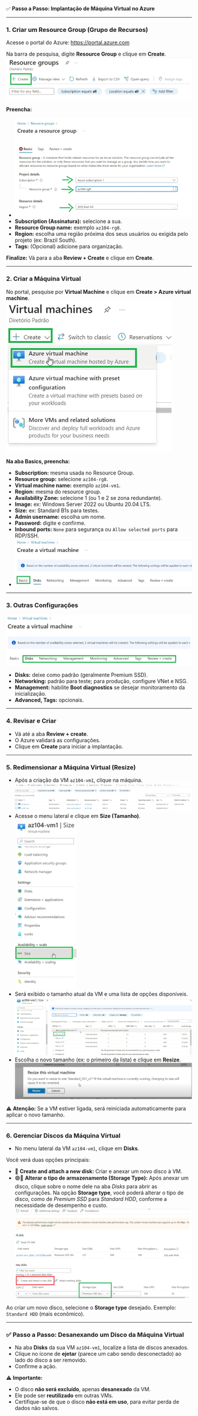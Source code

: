 ✅ **Passo a Passo: Implantação de Máquina Virtual no Azure**

---

### 1. Criar um Resource Group (Grupo de Recursos)

Acesse o portal do Azure: https://portal.azure.com

Na barra de pesquisa, digite **Resource Group** e clique em **Create**.
![VM](https://github.com/DurezahGeek/VM-AZURE/blob/main/srcAZ/1.png)


**Preencha:**
- ![VM](https://github.com/DurezahGeek/VM-AZURE/blob/main/srcAZ/2.png)
- **Subscription (Assinatura):** selecione a sua.
- **Resource Group name:** exemplo `az104-rg8`.
- **Region:** escolha uma região próxima dos seus usuários ou exigida pelo projeto (ex: Brazil South).
- **Tags:** (Opcional) adicione para organização.

**Finalize:** Vá para a aba **Review + Create** e clique em **Create**.

---

### 2. Criar a Máquina Virtual

No portal, pesquise por **Virtual Machine** e clique em **Create > Azure virtual machine**.
![VM](https://github.com/DurezahGeek/VM-AZURE/blob/main/srcAZ/3.png)

**Na aba Basics, preencha:**
- **Subscription:** mesma usada no Resource Group.
- **Resource group:** selecione `az104-rg8`.
- **Virtual machine name:** exemplo `az104-vm1`.
- **Region:** mesma do resource group.
- **Availability Zone:** selecione 1 (ou 1 e 2 se zona redundante).
- **Image:** ex: Windows Server 2022 ou Ubuntu 20.04 LTS.
- **Size:** ex: Standard B1s para testes.
- **Admin username:** escolha um nome.
- **Password:** digite e confirme.
- **Inbound ports:** `None` para segurança ou `Allow selected ports` para RDP/SSH.
- ![VM](https://github.com/DurezahGeek/VM-AZURE/blob/main/srcAZ/4.png)

---

### 3. Outras Configurações
![VM](https://github.com/DurezahGeek/VM-AZURE/blob/main/srcAZ/5.png)
- **Disks:** deixe como padrão (geralmente Premium SSD).
- **Networking:** padrão para teste; para produção, configure VNet e NSG.
- **Management:** habilite **Boot diagnostics** se desejar monitoramento da inicialização.
- **Advanced, Tags:** opcionais.

---

### 4. Revisar e Criar

- Vá até a aba **Review + create**.
- O Azure validará as configurações.
- Clique em **Create** para iniciar a implantação.

---

### 5. Redimensionar a Máquina Virtual (Resize)

- Após a criação da VM `az104-vm1`, clique na máquina.
![VM](https://github.com/DurezahGeek/VM-AZURE/blob/main/srcAZ/6.png)
- Acesse o menu lateral e clique em **Size (Tamanho)**.
![VM](https://github.com/DurezahGeek/VM-AZURE/blob/main/srcAZ/7.png)
- Será exibido o tamanho atual da VM e uma lista de opções disponíveis.
![VM](https://github.com/DurezahGeek/VM-AZURE/blob/main/srcAZ/8.png)
- Escolha o novo tamanho (ex: o primeiro da lista) e clique em **Resize**.
![VM](https://github.com/DurezahGeek/VM-AZURE/blob/main/srcAZ/9.png)

⚠️ **Atenção:** Se a VM estiver ligada, será reiniciada automaticamente para aplicar o novo tamanho.

---

### 6. Gerenciar Discos da Máquina Virtual

- No menu lateral da VM `az104-vm1`, clique em **Disks**.

Você verá duas opções principais:
- 🔴 **Create and attach a new disk:** Criar e anexar um novo disco à VM.
- 🟢🔧 **Alterar o tipo de armazenamento (Storage Type):** Após anexar um disco, clique sobre o nome dele na aba *Disks* para abrir as configurações. Na opção **Storage type**, você poderá alterar o tipo de disco, como de *Premium SSD* para *Standard HDD*, conforme a necessidade de desempenho e custo.
![VM](https://github.com/DurezahGeek/VM-AZURE/blob/main/srcAZ/10.png)

Ao criar um novo disco, selecione o **Storage type** desejado. Exemplo: `Standard HDD` (mais econômico).

---

### ✅ Passo a Passo: Desanexando um Disco da Máquina Virtual

- Na aba **Disks** da sua VM `az104-vm1`, localize a lista de discos anexados.
- Clique no ícone de **ejetar** (parece um cabo sendo desconectado) ao lado do disco a ser removido.
- Confirme a ação.
  

⚠️ **Importante:**
- O disco **não será excluído**, apenas **desanexado** da VM.
- Ele pode ser **reutilizado** em outras VMs.
- Certifique-se de que o disco **não está em uso**, para evitar perda de dados não salvos.
